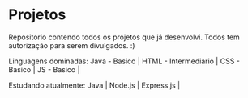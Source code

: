 # Projetos
Repositorio contendo todos os projetos que já desenvolvi. 
Todos tem autorização para serem divulgados.
:)

Linguagens dominadas:
Java - Basico |
HTML - Intermediario |
CSS - Basico |
JS - Basico |

Estudando atualmente:
Java |
Node.js | 
Express.js |
